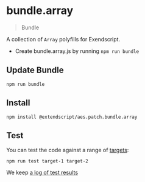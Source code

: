 # bundle.array

> Bundle

A collection of `Array` polyfills for Exendscript.

- Create bundle.array.js by running `npm run bundle`

## Update Bundle

    npm run bundle

## Install

    npm install @extendscript/aes.patch.bundle.array

## Test

You can test the code against a range of [targets](https://github.com/nbqx/fakestk/blob/master/resources/versions.json):

    npm run test target-1 target-2

We keep [a log of test results](./test/results_log.md)
